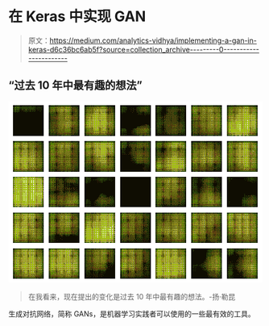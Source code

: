 # 在 Keras 中实现 GAN

> 原文：<https://medium.com/analytics-vidhya/implementing-a-gan-in-keras-d6c36bc6ab5f?source=collection_archive---------0----------------------->

## “过去 10 年中最有趣的想法”

![](img/763c4bc6d325fc81004246155a893df3.png)

> 在我看来，现在提出的变化是过去 10 年中最有趣的想法。-扬·勒昆

生成对抗网络，简称 GANs，是机器学习实践者可以使用的一些最有效的工具。